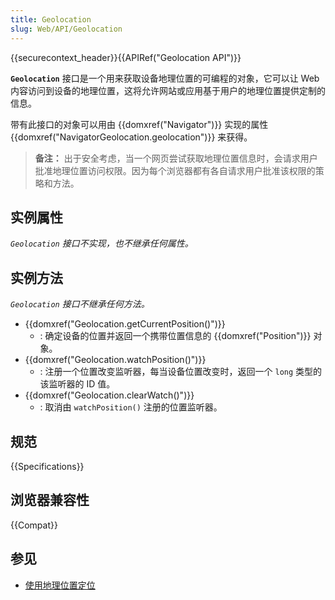 ```yaml
---
title: Geolocation
slug: Web/API/Geolocation
---
```


{{securecontext_header}}{{APIRef("Geolocation API")}}

**`Geolocation`** 接口是一个用来获取设备地理位置的可编程的对象，它可以让 Web 内容访问到设备的地理位置，这将允许网站或应用基于用户的地理位置提供定制的信息。

带有此接口的对象可以用由 {{domxref("Navigator")}} 实现的属性 {{domxref("NavigatorGeolocation.geolocation")}} 来获得。

> **备注：** 出于安全考虑，当一个网页尝试获取地理位置信息时，会请求用户批准地理位置访问权限。因为每个浏览器都有各自请求用户批准该权限的策略和方法。

## 实例属性

_`Geolocation` 接口不实现，也不继承任何属性。_

## 实例方法

_`Geolocation` 接口不继承任何方法。_

- {{domxref("Geolocation.getCurrentPosition()")}}
  - : 确定设备的位置并返回一个携带位置信息的 {{domxref("Position")}} 对象。
- {{domxref("Geolocation.watchPosition()")}}
  - : 注册一个位置改变监听器，每当设备位置改变时，返回一个 `long` 类型的该监听器的 ID 值。
- {{domxref("Geolocation.clearWatch()")}}
  - : 取消由 `watchPosition()` 注册的位置监听器。

## 规范

{{Specifications}}

## 浏览器兼容性

{{Compat}}

## 参见

- [使用地理位置定位](/zh-CN/docs/Web/API/Geolocation_API/Using_the_Geolocation_API)
